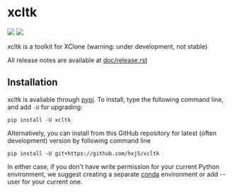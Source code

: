 # xcltk

[![](https://img.shields.io/pypi/v/xcltk.svg)][pypi]
[![](https://img.shields.io/github/license/hxj5/xcltk)][licence]

xcltk is a toolkit for XClone (warning: under development, not stable)

All release notes are available at [doc/release.rst][release]

## Installation

xcltk is avaliable through [pypi][pypi]. To install, type the following command 
line, and add `-U` for upgrading:

```shell
pip install -U xcltk
```

Alternatively, you can install from this GitHub repository for latest (often 
development) version by following command line

```shell
pip install -U git+https://github.com/hxj5/xcltk
```

In either case, if you don't have write permission for your current Python environment,
 we suggest creating a separate [conda][conda] environment or add --user for your 
current one.

[pypi]: https://pypi.org/project/xcltk
[licence]: https://github.com/hxj5/xcltk
[release]: https://github.com/hxj5/xcltk/blob/master/doc/release.rst
[conda]: https://docs.conda.io/en/latest/

